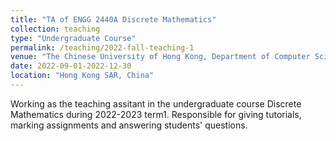```yaml
---
title: "TA of ENGG 2440A Discrete Mathematics"
collection: teaching
type: "Undergraduate Course"
permalink: /teaching/2022-fall-teaching-1
venue: "The Chinese University of Hong Kong, Department of Computer Science and Engineering"
date: 2022-09-01-2022-12-30
location: "Hong Kong SAR, China"
---
```

Working as the teaching assitant in the undergraduate course Discrete Mathematics during 2022-2023 term1. Responsible for giving tutorials, marking assignments and answering students' questions.
